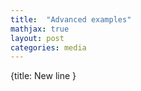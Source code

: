 ```yaml
---
title:  "Advanced examples"
mathjax: true
layout: post
categories: media
---
```

{title: New line }

